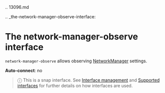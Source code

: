 .. 13096.md

.. _the-network-manager-observe-interface:

# The network-manager-observe interface

`network-manager-observe` allows observing [NetworkManager](https://docs.ubuntu.com/core/en/stacks/network/network-manager/docs/) settings.

**Auto-connect**: no

> ⓘ  This is a snap interface. See [Interface management](/t/interface-management/6154) and [Supported interfaces](/t/supported-interfaces/7744) for further details on how interfaces are used.